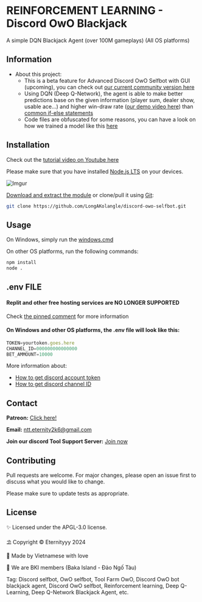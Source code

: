 # REINFORCEMENT LEARNING - Discord OwO Blackjack

A simple DQN Blackjack Agent (over 100M gameplays) (All OS platforms)

## Information

- About this project: 
  + This is a beta feature for Advanced Discord OwO Selfbot with GUI (upcoming), you can check out [our current community version here](https://github.com/LongAKolangle/discord-owo-selfbot)
  + Using DQN (Deep Q-Network), the agent is able to make better predictions base on the given information (player sum, dealer show, usable ace...) and higher win-draw rate ([our demo video here]()) than [common if-else statements](https://github.com/LongAKolangle/discord-owo-selfbot/blob/7133c8fd85853749b7603b80e2a8fc80c87cd3bb/src/SelfbotWorker.ts#L163)
  + Code files are obfuscated for some reasons, you can have a look on how we trained a model like this [here](https://gymnasium.farama.org/tutorials/training_agents/blackjack_tutorial/)

## Installation
Check out the [tutorial video on Youtube here]()

Please make sure that you have installed [Node.js LTS](https://nodejs.org/en/download) on your devices.

![Imgur](https://i.imgur.com/swvzF0k.png)

[Download and extract the module](https://codeload.github.com/LongAKolangle/discord-owo-blackjack/zip/refs/heads/main) or clone/pull it using [Git](https://git-scm.com/downloads):
```bash
git clone https://github.com/LongAKolangle/discord-owo-selfbot.git
```

## Usage

On Windows, simply run the [windows.cmd](https://github.com/LongAKolangle/discord-owo-blackjack/blob/main/windows.cmd)

On other OS platforms, run the following commands:

```bash
npm install
node .
```

## .env FILE

#### Replit and other free hosting services are NO LONGER SUPPORTED

Check [the pinned comment](https://www.youtube.com/watch?v=RXo8JyrsN5c&lc=Ugy24xFqh6_y5r2ZqgN4AaABAg) for more information

#### On Windows and other OS platforms, the .env file will look like this:
```js
TOKEN=yourtoken.goes.here
CHANNEL_ID=000000000000000
BET_AMMOUNT=10000
```

More information about:

- [How to get discord account token](https://www.geeksforgeeks.org/how-to-get-discord-token/)
- [How to get discord channel ID](https://support.discord.com/hc/en-us/articles/206346498-Where-can-I-find-my-User-Server-Message-ID)

## Contact

__Patreon:__ [Click here!](https://patreon.com/DiscordOwOSelfbot)

__Email:__ ntt.eternity2k6@gmail.com

__Join our discord Tool Support Server:__ [Join now](https://discord.gg/Yr92g5Zx3e)

## Contributing

Pull requests are welcome. For major changes, please open an issue first
to discuss what you would like to change.

Please make sure to update tests as appropriate.

## License

✨ Licensed under the APGL-3.0 license.

⛱️ Copyright © Eternityyy 2024

💖 Made by Vietnamese with love

💫 We are BKI members (Baka Island - Đảo Ngố Tàu)

Tag: Discord selfbot, OwO selfbot, Tool Farm OwO, Discord OwO bot blackjack agent, Discord OwO selfbot, Reinforcement learning, Deep Q-Learning, Deep Q-Network Blackjack Agent, etc.

